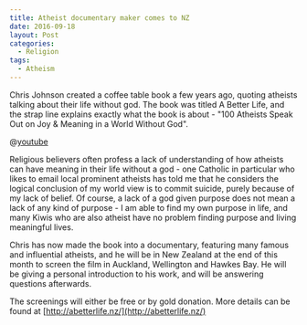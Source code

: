```yaml
---
title: Atheist documentary maker comes to NZ
date: 2016-09-18
layout: Post
categories:
  - Religion
tags:
  - Atheism
---
```


Chris Johnson created a coffee table book a few years ago, quoting atheists talking about their life without god. The book was titled A Better Life, and the strap line explains exactly what the book is about - "100 Atheists Speak Out on Joy & Meaning in a World Without God".

<!-- more -->

@[youtube](https://youtu.be/vEJXD6r9d78?t=15s)

Religious believers often profess a lack of understanding of how atheists can have meaning in their life without a god - one Catholic in particular who likes to email local prominent atheists has told me that he considers the logical conclusion of my world view is to commit suicide, purely because of my lack of belief. Of course, a lack of a god given purpose does not mean a lack of any kind of purpose - I am able to find my own purpose in life, and many Kiwis who are also atheist have no problem finding purpose and living meaningful lives.

Chris has now made the book into a documentary, featuring many famous and influential atheists, and he will be in New Zealand at the end of this month to screen the film in Auckland, Wellington and Hawkes Bay. He will be giving a personal introduction to his work, and will be answering questions afterwards.

The screenings will either be free or by gold donation. More details can be found at [http://abetterlife.nz/](http://abetterlife.nz/)
